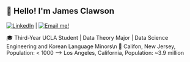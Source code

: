 ## 👋 Hello! I'm James Clawson
[![LinkedIn](https://img.shields.io/badge/LinkedIn-Connect-blue)](https://www.linkedin.com/in/james-clawson-a24292291/) | [![Email me!](https://img.shields.io/badge/Email-Contact%20Me-red)](mailto::theclaw2023@g.ucla.edu)

🎓 Third-Year UCLA Student | Data Theory Major | Data Science Engineering and Korean Language Minors\n
🏫 Califon, New Jersey, Population: < 1000 --> Los Angeles, California, Population: ~3.9 million
<!--
**j-clawson/j-clawson** is a ✨ _special_ ✨ repository because its `README.md` (this file) appears on your GitHub profile.

Here are some ideas to get you started:

- 🔭 I’m currently working on ...
- 🌱 I’m currently learning ...
- 👯 I’m looking to collaborate on ...
- 🤔 I’m looking for help with ...
- 💬 Ask me about ...
- 📫 How to reach me: ...
- 😄 Pronouns: ...
- ⚡ Fun fact: ...
-->
